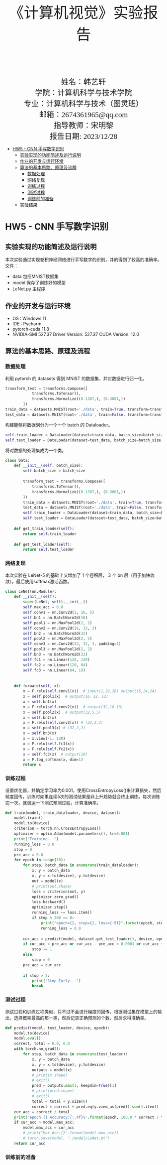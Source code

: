 <br/>
<br/>
<br/>
<br/>
<br/>
<br/>
<br/>
<br/>
<br/>
<br/>
<br/>
<br/>

<center>
<center><font face="黑体" size = 100>
    《计算机视觉》实验报告
  </font></center>
  <br/>
<br/>
<br/>
<br/>
<br/>
<br/>
  <center><font face="黑体" size = 5>
    姓名：韩艺轩
  </font></center>
  <center><font face="黑体" size = 5>
    学院：计算机科学与技术学院
  </font></center>
  <center><font face="黑体" size = 5>
    专业：计算机科学与技术（图灵班）
  </font></center>
  <center><font face="黑体" size = 5>
    邮箱：2674361965@qq.com
  </font></center> 
  <center><font face="黑体" size = 5>
    指导教师：宋明黎
  </font></center>
</center>

<center>
<font face="黑体" size = 5>
    报告日期: 2023/12/28
  </font>
</center> 

<div STYLE="page-break-after: always;"></div>
<!-- TOC -->

- [HW5 - CNN 手写数字识别](#hw5---cnn-手写数字识别)
  - [实验实现的功能简述及运行说明](#实验实现的功能简述及运行说明)
  - [作业的开发与运行环境](#作业的开发与运行环境)
  - [算法的基本思路、原理及流程](#算法的基本思路原理及流程)
    - [数据处理](#数据处理)
    - [网络复现](#网络复现)
    - [训练过程](#训练过程)
    - [测试过程](#测试过程)
    - [训练前的准备](#训练前的准备)
  - [实验结果](#实验结果)

<!-- /TOC -->
<div STYLE="page-break-after: always;"></div>

# HW5 - CNN 手写数字识别

## 实验实现的功能简述及运行说明

本次实验通过实现卷积神经网络进行手写数字的识别，并的得到了较高的准确率。
文件：
- data 包括MNIST数据集
- model 保存了训练好的模型
- LeNet.py 主程序

## 作业的开发与运行环境

- OS : Windows 11
- IDE : Pycharm
- pytorch-cuda 11.8
- NVIDIA-SMI 527.37 Driver  Version: 527.37  CUDA Version: 12.0

## 算法的基本思路、原理及流程

### 数据处理

利用 pytorch 的 datasets 得到 MNIST 的数据集，并对数据进行归一化。
```python
transform_test = transforms.Compose([
            transforms.ToTensor(),
            transforms.Normalize((0.1307,), (0.3081,))
        ])
train_data = datasets.MNIST(root='./data', train=True, transform=transform_test, download=False)
test_data = datasets.MNIST(root='./data', train=False, transform=transform_test, download=False)
```

构建能够将数据划分为一个一个 batch 的 Dataloader。
```python
self.train_loader = DataLoader(dataset=train_data, batch_size=batch_size, shuffle=True, num_workers=0)
self.test_loader = DataLoader(dataset=test_data, batch_size=batch_size, shuffle=False, num_workers=0)

```

将对数据的处理集成为一个类。
```python
class Data:
    def __init__(self, batch_size):
        self.batch_size = batch_size

        transform_test = transforms.Compose([
            transforms.ToTensor(),
            transforms.Normalize((0.1307,), (0.3081,))
        ])
        train_data = datasets.MNIST(root='./data', train=True, transform=transform_test, download=False)
        test_data = datasets.MNIST(root='./data', train=False, transform=transform_test, download=False)
        self.train_loader = DataLoader(dataset=train_data, batch_size=batch_size, shuffle=True, num_workers=0)
        self.test_loader = DataLoader(dataset=test_data, batch_size=batch_size, shuffle=False, num_workers=0)

    def get_train_loader(self):
        return self.train_loader

    def get_test_loader(self):
        return self.test_loader
```

### 网络复现

本次实验在 LeNet-5 的基础上又增加了 1 个卷积层， 3 个 bn 层（用于加快收敛），最后使用softmax激活函数。
```python
class LeNet(nn.Module):
    def __init__(self):
        super(LeNet, self).__init__()
        self.max_acc = 0.0
        self.conv1 = nn.Conv2d(1, 16, 5)
        self.bn1 = nn.BatchNorm2d(16)
        self.pool1 = nn.MaxPool2d(2, 2)
        self.conv2 = nn.Conv2d(16, 32, 3)
        self.bn2 = nn.BatchNorm2d(32)
        self.pool2 = nn.MaxPool2d(2, 2)
        self.conv3 = nn.Conv2d(32, 32, 3, padding=1)
        self.pool3 = nn.MaxPool2d(2, 2)
        self.bn3 = nn.BatchNorm2d(32)
        self.fc1 = nn.Linear(128, 120)
        self.fc2 = nn.Linear(120, 84)
        self.fc3 = nn.Linear(84, 10)


    def forward(self, x):
        x = F.relu(self.conv1(x))  # input(1,28,28) output(16,24,24)
        x = self.pool1(x)  # output(16，12，12)
        x = self.bn1(x)
        x = F.relu(self.conv2(x))  # output(32,10.10)
        x = self.pool2(x)  # output(32,5,5)
        x = self.bn2(x)
        x = F.relu(self.conv3(x)) # (32,3,3)
        x = self.pool3(x) # (32,2,2)
        x = self.bn3(x)
        x = x.view(-1, 128)
        x = F.relu(self.fc1(x))
        x = F.relu(self.fc2(x))
        x = self.fc3(x)  # output(10)
        x = F.log_softmax(x, dim=1)
        return x
```

### 训练过程

设置优化器，并确定学习率为0.001，使用CrossEntropyLoss()来计算损失，然后梯度回传，训练时如果连续5次的测试结果是非上升趋势就会终止训练。每次训练完一次，就调运一下测试预测过程，计算准确率。
```python
def train(model, train_dataloader, device, dataset):
    model.train()
    model.to(device)
    criterion = torch.nn.CrossEntropyLoss()
    optimizer = optim.Adam(model.parameters(), lr=0.001)
    print("Training...")
    running_loss = 0.0
    stop = 0
    pre_acc = 0.0
    for epoch in range(10):
        for step, batch_data in enumerate(train_dataloader):
            x, y = batch_data
            x, y = x.to(device), y.to(device)
            out = model(x)
            # print(out.shape)
            loss = criterion(out, y)
            optimizer.zero_grad()
            loss.backward()
            optimizer.step()
            running_loss += loss.item()
            if step % 200 == 0:
                print("epoch={}, step={}, loss={:5f}".format(epoch, step, float(running_loss/200)))
                running_loss = 0.0

        cur_acc = predict(model, dataset.get_test_loader(), device, epoch)
        if cur_acc < pre_acc or cur_acc - pre_acc < 0.0001 or cur_acc < model.max_acc:
            stop += 1
        else:
            stop = 0
        pre_acc = cur_acc

        if stop > 5:
            print("Stop Early...")
            break
```

### 测试过程

测试过程和训练过程类似，只不过不会进行梯度的回传，根据测试集在模型上的输出，选择概率最高的那一类，然后记录正确预测的个数，然后求得准确率。
```python
def predict(model, test_loader, device, epoch):
    model.to(device)
    model.eval()
    correct, total = 0.0, 0.0
    with torch.no_grad():
        for step, batch_data in enumerate(test_loader):
            x, y = batch_data
            x, y = x.to(device), y.to(device)
            outputs = model(x)
            # print(x.shape)
            # exit()
            pred = outputs.max(1, keepdim=True)[1]
            # print(pred.shape)
            # exit()
            total = total + y.size(0)
            correct = correct + pred.eq(y.view_as(pred)).sum().item()
    cur_acc = correct / total
    print('epoch:{} Accuracy:{:.4f}%'.format(epoch, 100.0 * correct / total))
    if cur_acc > model.max_acc:
        model.max_acc = cur_acc
        # print("Max_Acc:{}".format(model.max_acc))
        # torch.save(model, "./model/LeNet.pt")
    return cur_acc

```

### 训练前的准备

设置 batch_size 为32，最终得出最大的准确率。
```python
def main_worker():
    device = torch.device('cuda' if torch.cuda.is_available() else 'cpu')
    model_obj = LeNet()
    dataset = Data(32)
    train(model_obj, dataset.get_train_loader(), device, dataset)
    print("Training done...")
    print("The max accuracy is {}%".format(model_obj.max_acc * 100))
```

## 实验结果

10次迭代最大测试结果准确率为 99.2 %

![Alt text](image.png)